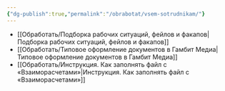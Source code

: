 ```yaml
---
{"dg-publish":true,"permalink":"/obrabotat/vsem-sotrudnikam/"}
---
```


- [[Обработать/Подборка рабочих ситуаций, фейлов и факапов\|Подборка рабочих ситуаций, фейлов и факапов]]
- [[Обработать/Типовое оформление документов в Гамбит Медиа\|Типовое оформление документов в Гамбит Медиа]]
- [[Обработать/Инструкция. Как заполнять файл с «Взаиморасчетами»\|Инструкция. Как заполнять файл с «Взаиморасчетами»]]